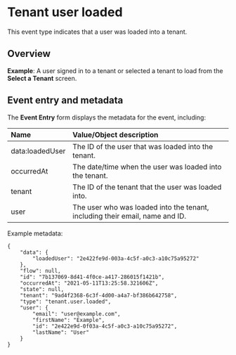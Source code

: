# Tenant user loaded

<head>
  <meta name="guidename" content="Flow"/>
  <meta name="context" content="GUID-7123b1ce-0bff-40c7-9c13-2893e1705e05"/>
</head>


This event type indicates that a user was loaded into a tenant.

## Overview

**Example**: A user signed in to a tenant or selected a tenant to load from the **Select a Tenant** screen.

## Event entry and metadata

The **Event Entry** form displays the metadata for the event, including:

|Name|Value/Object description|
|:---|:-----------------------|
|data:loadedUser|The ID of the user that was loaded into the tenant.|
|occurredAt|The date/time when the user was loaded into the tenant.|
|tenant|The ID of the tenant that the user was loaded into.|
|user|The user who was loaded into the tenant, including their email, name and ID.|

Example metadata:

```
{
	"data": {
		"loadedUser": "2e422fe9d-003a-4c5f-a0c3-a10c75a95272"
	},
	"flow": null,
	"id": "7b137069-8d41-4f0ce-a417-286015f1421b",
	"occurredAt": "2021-05-11T13:25:58.321606Z",
	"state": null,
	"tenant": "9ad4f2368-6c3f-4d00-a4a7-bf386b642758",
	"type": "tenant.user.loaded",
	"user": {
		"email": "user@example.com",
		"firstName": "Example",
		"id": "2e422e9d-0f03a-4c5f-a0c3-a10c75a95272",
		"lastName": "User"
	}
}
```
